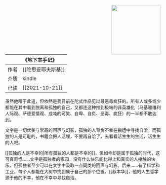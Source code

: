 ---
---

<img src='https://picture-guan.oss-cn-hangzhou.aliyuncs.com/20220817122622.png' style='float:right ; width:160px;height:80 px'/>

|  [](https://book.douban.com/subject/34990839)    | 《地下室手记》                                   |
|:-------|:---------------------------------------------|
|  作者    |   [[陀思妥耶夫斯基]]                         |
|  介质    |   kindle                      |
|  已读    |   [[2021-10-21]]                   |


虽然他精于此道，但依然是我目前在陀式作品见过最恶毒疯狂的。所有人或多或少都能在其中看到脱离和孤独的自己，又都连这种推到极端的非英雄化（马基雅维利人际观、萨德爱情观、成吨的可笑、自卑、自负、恶毒、疯狂）的一半都不敢达到。

文字是一切优美与崇高的回声与幻影，孤独的人背负不幸在搬运中寻找自洽，而孤独的人是可耻的，书籍会把人活埋，不要再自洽了，去看看活生生的生活，活生生的人吧。

[[孤独的人是不幸的|所有孤独的人都是不幸的]]，但如今却是属于孤独的时代，这可真奇怪……文字是孤独者的家园，没有什么快乐能比得上和真实的人接触的快乐，但孤独者至少可以在文字中汲取一点同类的回声与幻影。后来……有了科学和工业，每个人都能在大树中找到属于自己的那个位置。[[叔本华]]，他的人生哲学源于他的不幸，他在不幸中寻找自洽。


